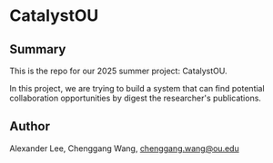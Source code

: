 # CatalystOU

## Summary
This is the repo for our 2025 summer project: CatalystOU.

In this project, we are trying to build a system that can find potential collaboration opportunities by digest the researcher's publications.




## Author
Alexander Lee, 
Chenggang Wang, chenggang.wang@ou.edu
